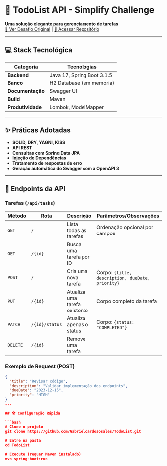 # 🚀 TodoList API - Simplify Challenge

**Uma solução elegante para gerenciamento de tarefas**  
[🔗 Ver Desafio Original](https://github.com/simplify-tec/desafio-junior-backend-simplify) | [📂 Acessar Repositório](https://github.com/Gabrielcardososales/TodoList)

---

## 💻 Stack Tecnológica

| Categoria       | Tecnologias                          |
|-----------------|--------------------------------------|
| **Backend**     | Java 17, Spring Boot 3.1.5           |
| **Banco**       | H2 Database (em memória)             |
| **Documentação**| Swagger UI                           |
| **Build**       | Maven                                |
| **Produtividade**| Lombok, ModelMapper                 |

---

## ✨ Práticas Adotadas

- **SOLID, DRY, YAGNI, KISS**  
- **API REST**  
- **Consultas com Spring Data JPA**  
- **Injeção de Dependências**  
- **Tratamento de respostas de erro**  
- **Geração automática do Swagger com a OpenAPI 3**  

---

## 📡 Endpoints da API

### Tarefas (`/api/tasks`)
| Método | Rota                | Descrição                          | Parâmetros/Observações           |
|--------|---------------------|------------------------------------|----------------------------------|
| `GET`  | `/`                 | Lista todas as tarefas             | Ordenação opcional por campos    |
| `GET`  | `/{id}`             | Busca uma tarefa por ID            |                                  |
| `POST` | `/`                 | Cria uma nova tarefa               | Corpo: `{title, description, dueDate, priority}` |
| `PUT`  | `/{id}`             | Atualiza uma tarefa existente      | Corpo completo da tarefa         |
| `PATCH`| `/{id}/status`      | Atualiza apenas o status           | Corpo: `{status: "COMPLETED"}`   |
| `DELETE`| `/{id}`            | Remove uma tarefa                  |                                  |

### Exemplo de Request (POST)
```json
{
  "title": "Revisar código",
  "description": "Validar implementação dos endpoints",
  "dueDate": "2023-12-15",
  "priority": "HIGH"
}
---

## 🛠️ Configuração Rápida

```bash
# Clone o projeto
git clone https://github.com/Gabrielcardososales/TodoList.git

# Entre na pasta
cd TodoList

# Execute (requer Maven instalado)
mvn spring-boot:run
